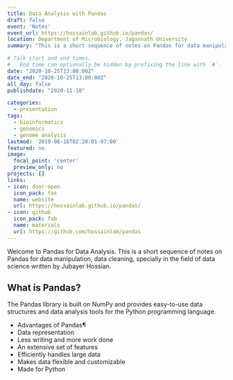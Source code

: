 ```yaml
---
title: Data Analysis with Pandas
draft: false
event: 'Notes'
event_url: https://hossainlab.github.io/pandas/
location: Department of Microbiology, Jagannath University
summary: "This is a short sequence of notes on Pandas for data manipulation, data cleaning, specially in the field of data science written by Jubayer Hossian"

# Talk start and end times.
#   End time can optionally be hidden by prefixing the line with `#`.
date: "2020-10-25T13:00:00Z"
date_end: "2020-10-25T13:00:00Z"
all_day: false
publishdate: "2020-11-10"

categories:
  - presentation
tags:
  - bioinformatics
  - genomics
  - genome analysis
lastmod: '2019-06-16T02:20:01-07:00'
featured: no
image:
  focal_point: 'center'
  preview_only: no
projects: []
links:
- icon: door-open
  icon_pack: fas
  name: website
  url: https://hossainlab.github.io/pandas/
- icon: github
  icon_pack: fab
  name: materials
  url: https://github.com/hossainlab/pandas
---
```

Welcome to Pandas for Data Analysis. This is a short sequence of notes on Pandas for data manipulation, data cleaning, specially in the field of data science written by Jubayer Hossian.

## What is Pandas?
The Pandas library is built on NumPy and provides easy-to-use data structures and data analysis tools for the Python programming language.

- Advantages of Pandas¶
- Data representation
- Less writing and more work done
- An extensive set of features
- Efficiently handles large data
- Makes data flexible and customizable
- Made for Python
